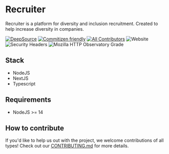 # Recruiter

Recruiter is a platform for diversity and inclusion recruitment. Created to help increase diversity in companies.

[![DeepSource](https://deepsource.io/gh/guidroid/recruiter.tech.svg/?label=active+issues&token=MjmolkEMhUv1dPAfdFGf9s3P)](https://deepsource.io/gh/guidroid/recruiter.tech/?ref=repository-badge)
[![Commitizen friendly](https://img.shields.io/badge/commitizen-friendly-brightgreen.svg)](http://commitizen.github.io/cz-cli/)
[![All Contributors](https://img.shields.io/badge/all_contributors-1-orange.svg?style=flat-square)](#contributors)
![Website](https://img.shields.io/website?up_color=green&up_message=online&url=https%3A%2F%2Frecruiter.tech)
![Security Headers](https://img.shields.io/security-headers?url=https%3A%2F%2Frecruiter.tech)
![Mozilla HTTP Observatory Grade](https://img.shields.io/mozilla-observatory/grade/recruiter.tech?publish)

## Stack

- NodeJS
- NextJS
- Typescript

## Requirements

- NodeJS >= 14

## How to contribute

If you'd like to help us out with the project, we welcome contributions of all types! Check out our [CONTRIBUTING.md](CONTRIBUTING.md) for more details.